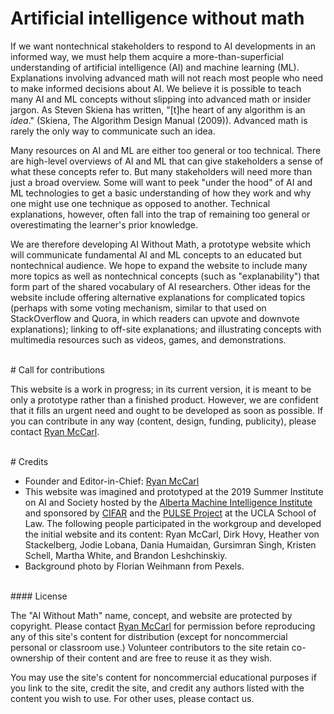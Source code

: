 # Artificial intelligence without math

If we want nontechnical stakeholders to respond to AI developments in an informed way, we must help them acquire a more-than-superficial understanding of artificial intelligence (AI) and machine learning (ML). Explanations involving advanced math will not reach most people who need to make informed decisions about AI. We believe it is possible to teach many AI and ML concepts without slipping into advanced math or insider jargon. As Steven Skiena has written, "[t]he heart of any algorithm is an _idea_." (Skiena, The Algorithm Design Manual (2009)). Advanced math is rarely the only way to communicate such an idea.

Many resources on AI and ML are either too general or too technical. There are  high-level overviews of AI and ML that can give stakeholders a sense of what these concepts refer to. But many stakeholders will need more than just a broad overview. Some will want to peek "under the hood" of AI and ML technologies to get a basic understanding of how they work and why one might use one technique as opposed to another. Technical explanations, however, often fall into the trap of remaining too general or overestimating the learner's prior knowledge.

We are therefore developing AI Without Math, a prototype website which will communicate fundamental AI and ML concepts to an educated but nontechnical audience. We hope to expand the website to include many more topics as well as nontechnical concepts (such as "explanability") that form part of the shared vocabulary of AI researchers. Other ideas for the website include offering alternative explanations for complicated topics (perhaps with some voting mechanism, similar to that used on StackOverflow and Quora, in which readers can upvote and downvote explanations); linking to off-site explanations; and illustrating concepts with multimedia resources such as videos, games, and demonstrations.

<br>
# Call for contributions

This website is a work in progress; in its current version, it is meant to be only a prototype rather than a finished product. However, we are confident that it fills an urgent need and ought to be developed as soon as possible. If you can contribute in any way (content, design, funding, publicity), please contact [Ryan McCarl](mailto:mccarl@law.ucla.edu).

<br>
# Credits
<br>

- Founder and Editor-in-Chief: [Ryan McCarl](http://ryanmccarl.com)
- This website was imagined and prototyped at the 2019 Summer Institute on AI and Society hosted by the [Alberta Machine Intelligence Institute](https://www.amii.ca/) and sponsored by [CIFAR](https://www.cifar.ca/) and the [PULSE Project](http://aipulse.org) at the UCLA School of Law. The following people participated in the workgroup and developed the initial website and its content: Ryan McCarl, Dirk Hovy, Heather von Stackelberg, Jodie Lobana, Dania Humaidan, Gursimran Singh, Kristen Schell, Martha White, and Brandon Leshchinskiy.
- Background photo by Florian Weihmann from Pexels.

<br>
#### License
<br>

The "AI Without Math" name, concept, and website are protected by copyright. Please contact [Ryan McCarl](mailto:mccarl@law.ucla.edu) for permission before reproducing any of this site's content for distribution (except for noncommercial personal or classroom use.) Volunteer contributors to the site retain co-ownership of their content and are free to reuse it as they wish.

You may use the site's content for noncommercial educational purposes if you link to the site, credit the site, and credit any authors listed with the content you wish to use. For other uses, please contact us.
